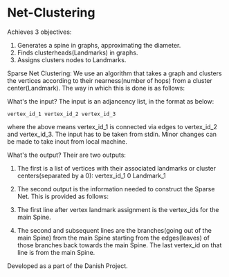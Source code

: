 # Net-Clustering

Achieves 3 objectives:
1. Generates a spine in graphs, approximating the diameter. 
2. Finds clusterheads(Landmarks) in graphs.  
3. Assigns clusters nodes to Landmarks. 

Sparse Net Clustering:
We use an algorithm that takes a graph and clusters the vertices according to their nearness(number of hops) from a cluster center(Landmark). The way in which this is done is as follows:


What's the input?
The input is an adjancency list, in the format as below:
```
vertex_id_1 vertex_id_2 vertex_id_3
```

where the above means vertex_id_1 is connected via edges to vertex_id_2 and vertex_id_3. The input has to be taken from stdin. Minor changes can be made to take inout from local machine.

What's the output?
Their are two outputs:
1. The first is a list of vertices with their associated landmarks or cluster centers(separated by a 0):
vertex_id_1 0 Landmark_1

2. The second output is the information needed to construct the Sparse Net. This is provided as follows:
  1. The first line after vertex landmark assignment is the vertex_ids for the main Spine.
  2. The second and subsequent lines are the branches(going out of the main Spine) from the main Spine starting from the edges(leaves) of      those branches back towards the main Spine. The last vertex_id on that line is from the main Spine.
  

Developed as a part of the Danish Project.
